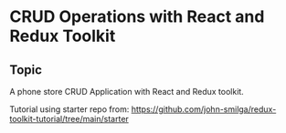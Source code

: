 # CRUD Operations with React and Redux Toolkit
## Topic
A phone store CRUD Application with React and Redux toolkit.

Tutorial using starter repo from: https://github.com/john-smilga/redux-toolkit-tutorial/tree/main/starter


